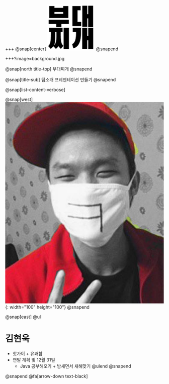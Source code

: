 +++
@snap[center]
![Logo](boodaejjigae_mark.png)
@snapend

+++?image=background.jpg

@snap[north title-top] 부대찌개 @snapend

@snap[title-sub] 팀소개 프레젠테이션 만들기 @snapend

@snap[list-content-verbose] 

@snap[west]
![hot guy](hotguy.jpg){: width="100" height="100"}
@snapend

@snap[east]
@ul[](false)
# 김현욱 
* 핫가이 + 유쾌함
* 연말 계획 및 12월 31일
    * Java 공부해오기 + 밤새면서 새해맞기
@ulend
@snapend

@snapend
@fa[arrow-down text-black]
